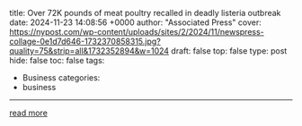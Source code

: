 title: Over 72K pounds of meat poultry recalled in deadly listeria outbreak
date: 2024-11-23 14:08:56 +0000
author: "Associated Press"
cover: https://nypost.com/wp-content/uploads/sites/2/2024/11/newspress-collage-0e1d7d646-1732370858315.jpg?quality=75&strip=all&1732352894&w=1024
draft: false
top: false
type: post
hide: false
toc: false
tags:
  - Business
categories:
  - business
---



[read more](https://nypost.com/2024/11/23/us-news/over-72k-pounds-of-yu-shang-food-meat-poultry-recalled-in-deadly-listeria-outbreak/)
